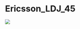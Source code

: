 # Ericsson_LDJ_45
<a href="http://78.70.23.90//viewType.html?buildTypeId=EricssonLdj45_Build&guest=1">
<img src="http://78.70.23.90//app/rest/builds/buildType:(id:EricssonLdj45_Build)/statusIcon"/>
</a>
